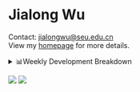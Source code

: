 #  Jialong Wu

Contact: jialongwu@seu.edu.cn<br>
View my [homepage](https://callanwu.github.io/) for more details.

<details><summary>📊Weekly Development Breakdown</summary>

<!--START_SECTION:waka-->

```txt
From: 04 August 2024 - To: 11 August 2024

Total Time: 20 hrs 13 mins

Python     14 hrs 24 mins  █████████████████▓░░░░░░░   71.25 %
Bash       2 hrs 31 mins   ███░░░░░░░░░░░░░░░░░░░░░░   12.48 %
JSON       1 hr 58 mins    ██▒░░░░░░░░░░░░░░░░░░░░░░   09.79 %
Other      1 hr 16 mins    █▓░░░░░░░░░░░░░░░░░░░░░░░   06.29 %
Markdown   1 min           ░░░░░░░░░░░░░░░░░░░░░░░░░   00.13 %
```

<!--END_SECTION:waka-->

[![wakatime](https://wakatime.com/badge/user/c6720b29-9431-4a60-bc9d-e1fb2b6bd65f.svg)](https://wakatime.com/@c6720b29-9431-4a60-bc9d-e1fb2b6bd65f)
</details>

[![](https://img.shields.io/badge/Google%20Scholar-4385FE.svg?&color=d6d6d6&style=flat-square&logo=google-scholar)](https://scholar.google.com/citations?user=6eg2m4YAAAAJ)
![](https://komarev.com/ghpvc/?username=callanwu)
